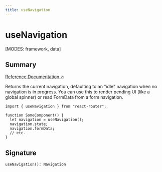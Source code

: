 ```yaml
---
title: useNavigation
---
```


# useNavigation

[MODES: framework, data]

## Summary

[Reference Documentation ↗](https://api.reactrouter.com/v7/functions/react_router.useNavigation.html)

Returns the current navigation, defaulting to an "idle" navigation when no navigation is in progress. You can use this to render pending UI (like a global spinner) or read FormData from a form navigation.

```tsx
import { useNavigation } from "react-router";

function SomeComponent() {
  let navigation = useNavigation();
  navigation.state;
  navigation.formData;
  // etc.
}
```

## Signature

```tsx
useNavigation(): Navigation 
```

